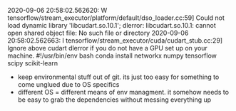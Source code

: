 2020-09-06 20:58:02.562620: W tensorflow/stream_executor/platform/default/dso_loader.cc:59] Could not load dynamic library 'libcudart.so.10.1'; dlerror: libcudart.so.10.1: cannot open shared object file: No such file or directory
2020-09-06 20:58:02.562663: I tensorflow/stream_executor/cuda/cudart_stub.cc:29] Ignore above cudart dlerror if you do not have a GPU set up on your machine.
#!/usr/bin/env bash
conda install networkx numpy tensorflow scipy scikit-learn
* keep environmental stuff out of git. its just too easy for something to come
  unglued due to OS specifics
* different OS = different means of env managment. it somehow needs to be easy
  to grab the dependencies without messing everything up
